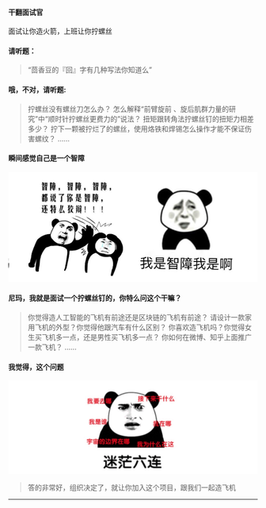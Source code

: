 #### 干翻面试官

面试让你造火箭，上班让你拧螺丝
#### 请听题：
  > “茴香豆的『回』字有几种写法你知道么”
#### 哦，不对，请听题:
  >拧螺丝没有螺丝刀怎么办？
   怎么解释“前臂旋前 、旋后肌群力量的研究”中“顺时针拧螺丝更费力的”说法？
   扭矩跟转角法拧螺丝钉的扭矩力相差多少？
   拧下一颗被拧烂了的螺丝，使用烙铁和焊锡怎么操作才能不保证伤害螺纹？
   ……
#### 瞬间感觉自己是一个智障
![智障](./zhizhang.jpg)

#### 尼玛，我就是面试一个拧螺丝钉的，你特么问这个干嘛？
> 你觉得造人工智能的飞机有前途还是区块链的飞机有前途？
请设计一款家用飞机的外型？你觉得他跟汽车有什么区别？
你喜欢造飞机吗？你觉得女生买飞机多一点，还是男性买飞机多一点？
你如何在微博、知乎上面推广一款飞机？
……
#### 我觉得，这个问题
![mengquan](./mengquan.jpg)
> 答的非常好，组织决定了，就让你加入这个项目，跟我们一起造飞机
------